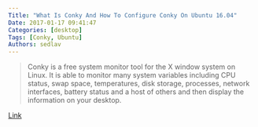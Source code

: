 ```yaml
---
Title: "What Is Conky And How To Configure Conky On Ubuntu 16.04"
Date: 2017-01-17 09:41:47
Categories: [desktop]
Tags: [Conky, Ubuntu]
Authors: sedlav
---
```


> Conky is a free system monitor tool for the X window system on Linux. It is able to monitor many system variables including CPU status, swap space, temperatures, disk storage, processes, network interfaces, battery status and a host of others and then display the information on your desktop.

[Link](http://www.linuxandubuntu.com/home/what-is-conky-and-how-to-configure-conky-on-ubuntu-1604)

